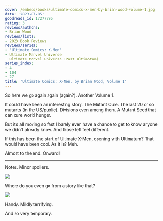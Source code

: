 ```yaml
---
cover: /embeds/books/ultimate-comics-x-men-by-brian-wood-volume-1.jpg
date: '2023-07-05'
goodreads_id: 17277786
rating: 3
reviews/authors:
- Brian Wood
reviews/lists:
- 2023 Book Reviews
reviews/series:
- 'Ultimate Comics: X-Men'
- Ultimate Marvel Universe
- Ultimate Marvel Universe (Post Ultimatum)
series_index:
- 4
- 104
- 27
title: 'Ultimate Comics: X-Men, by Brian Wood, Volume 1'
---
```


So here we go again again (again?). Another Volume 1.

It could have been an interesting story. The Mutant Cure. The last 20 or so mutants (in the US/public). Divisions even among them. A Mutant Seed that can cure world hunger. 

But it’s all moving so fast I barely even have a chance to get to know anyone we didn’t already know. And those left feel different. 

If this has been the start of Ultimate X-Men, opening with Ultimatum? That would have been cool. As it is? Meh. 

Almost to the end. Onward!

<!--more-->

---



Notes. Minor spoilers. 

![](/embeds/books/attachments/ultimate-comics-x-men-wood-1-textbundle-c281cf.png)

Where do you even go from a story like that?

![](/embeds/books/attachments/ultimate-comics-x-men-wood-1-textbundle-d05263.png)

Handy. Mildly terrifying. 

And so very temporary. 
